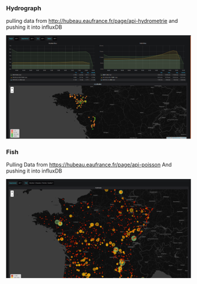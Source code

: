 ### Hydrograph

pulling data from http://hubeau.eaufrance.fr/page/api-hydrometrie
and pushing it into influxDB

![Grafana](img/Hydrograph.png)


### Fish

Pulling Data from https://hubeau.eaufrance.fr/page/api-poisson
And pushing it into influxDB

![Grafana](img/Fish.png)
